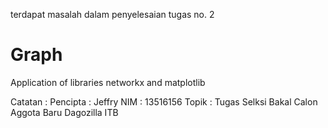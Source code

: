 terdapat masalah dalam penyelesaian tugas no. 2

# Graph
Application of libraries networkx and matplotlib

Catatan : 
Pencipta : Jeffry
NIM      : 13516156
Topik    : Tugas Selksi Bakal Calon Aggota Baru Dagozilla ITB
